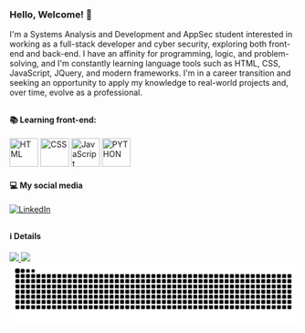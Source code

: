 ### Hello, Welcome! 👋
I'm a Systems Analysis and Development and AppSec student interested in working as a
full-stack developer and cyber security, exploring both front-end and back-end. I have an affinity for
programming, logic, and problem-solving, and I'm constantly learning language tools
such as HTML, CSS, JavaScript, JQuery, and modern frameworks. I'm in a career transition
and seeking an opportunity to apply my knowledge to real-world projects and, over time,
evolve as a professional.

##

#### 📚 Learning front-end:

<div display="inline">
 <img width="50" height="50" src="https://cdn.jsdelivr.net/gh/devicons/devicon@latest/icons/html5/html5-original.svg" title="HTML"/>
 <img width="50" height="50" src="https://cdn.jsdelivr.net/gh/devicons/devicon@latest/icons/css3/css3-original.svg" title="CSS" />
 <img width="50" height="50" src="https://cdn.jsdelivr.net/gh/devicons/devicon@latest/icons/javascript/javascript-original.svg" title="JavaScript" />
 <img width="50" height="50" src="https://cdn.jsdelivr.net/gh/devicons/devicon@latest/icons/python/python-original.svg" title="PYTHON" />
</div>


#### 💻 My social media

<a href="https://www.linkedin.com/in/douglas-cristian-3a6602354/" target="_blank">
<img src="https://img.shields.io/badge/linkedin-%230077B5.svg?style=for-the-badge&logo=linkedin&logoColor=white" title="LinkedIn">
</a>

##

#### ℹ️ Details

<div>
  <a href="https://github.com/douglaasdg">
   <img width="48%" src="https://github-readme-stats.vercel.app/api?username=douglaasdg&show_icons=true&theme=midnight-purple&include_all_commits=true" />
   <img width="48%" src="https://github-readme-stats.vercel.app/api/top-langs/?username=douglaasdg&layout=compact&langs_count=20&theme=midnight-purple&show_icons=true" />
</div>
   
<picture>
  <source media="(prefers-color-scheme: dark)" srcset="https://raw.githubusercontent.com/douglaasdg/douglaasdg/output/github-contribution-grid-snake-dark.svg">
  <source media="(prefers-color-scheme: light)" srcset="https://raw.githubusercontent.com/douglaasdg/douglaasdg/output/github-contribution-grid-snake.svg">
  <img alt="github contribution grid snake animation" src="https://raw.githubusercontent.com/douglaasdg/douglaasdg/output/github-contribution-grid-snake.svg">
</picture>
